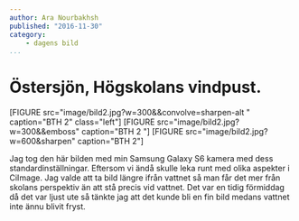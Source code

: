 ```yaml
---
author: Ara Nourbakhsh
published: "2016-11-30"
category:
    - dagens bild
...
```

Östersjön, Högskolans vindpust.
==================================

[FIGURE src="image/bild2.jpg?w=300&&convolve=sharpen-alt " caption="BTH 2" class="left"]
[FIGURE src="image/bild2.jpg?w=300&&emboss" caption="BTH 2 "]
[FIGURE src="image/bild2.jpg?w=600&sharpen" caption="BTH 2"]

<!--more-->

Jag tog den här bilden med min Samsung Galaxy S6 kamera med dess standardinställningar. Eftersom vi ändå skulle leka runt med olika aspekter i CiImage. Jag valde att ta bild längre ifrån vattnet så man får det mer från skolans perspektiv än att stå precis vid vattnet. Det var en tidig förmiddag då det var ljust ute så tänkte jag att det kunde bli en fin bild medans vattnet inte ännu blivit fryst.
